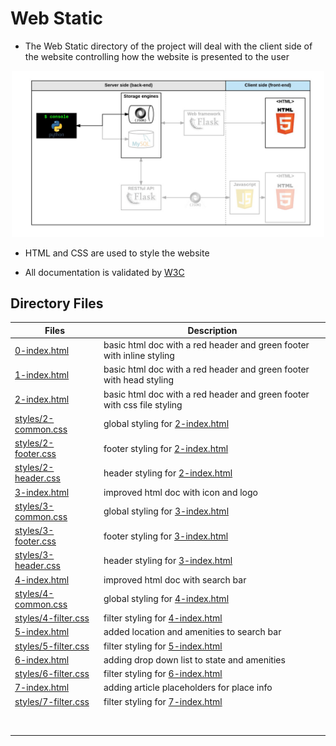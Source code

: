# Web Static

* The Web Static directory of the project will deal with the client side of the website controlling how the website is presented to the user

<p align="center">
<img width=500px src="img_src/diagram.png">
</p>

* HTML and CSS are used to style the website

* All documentation is validated by [W3C](https://validator.w3.org/)

## Directory Files

|Files|Description|
|-----|-----------|
| [0-index.html](0-index.html) | basic html doc with a red header and green footer with inline styling |
| [1-index.html](1-index.html) | basic html doc with a red header and green footer with head styling |
| [2-index.html](2-index.html) | basic html doc with a red header and green footer with css file styling |
| [styles/2-common.css](styles/2-common.css) | global styling for [2-index.html](2-index.html) |
| [styles/2-footer.css](styles/2-footer.css) | footer styling for [2-index.html](2-index.html) |
| [styles/2-header.css](styles/2-header.css) | header styling for [2-index.html](2-index.html) |
| [3-index.html](3-index.html) | improved html doc with icon and logo |
| [styles/3-common.css](styles/3-common.css) | global styling for [3-index.html](3-index.html) |
| [styles/3-footer.css](styles/3-footer.css) | footer styling for [3-index.html](3-index.html) |
| [styles/3-header.css](styles/3-header.css) | header styling for [3-index.html](3-index.html) |
| [4-index.html](4-index.html) | improved html doc with search bar |
| [styles/4-common.css](styles/4-common.css) | global styling for [4-index.html](4-index.html) |
| [styles/4-filter.css](styles/4-filter.css) | filter styling for [4-index.html](4-index.html) |
| [5-index.html](5-index.html) | added location and amenities to search bar |
| [styles/5-filter.css](styles/5-filter.css) | filter styling for [5-index.html](5-index.html) |
| [6-index.html](6-index.html) | adding drop down list to state and amenities |
| [styles/6-filter.css](styles/6-filter.css) | filter styling for [6-index.html](6-index.html) |
| [7-index.html](7-index.html) | adding article placeholders for place info |
| [styles/7-filter.css](styles/7-filter.css) | filter styling for [7-index.html](7-index.html) |
| []() |  |
| []() |  |
| []() |  |
| []() |  |
| []() |  |
| []() |  |
| []() |  |
| []() |  |
